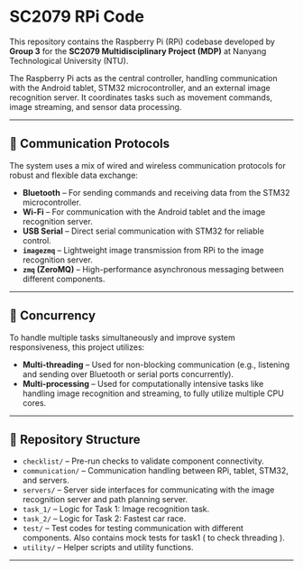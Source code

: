 # SC2079 RPi Code

This repository contains the Raspberry Pi (RPi) codebase developed by **Group 3** for the **SC2079 Multidisciplinary Project (MDP)** at Nanyang Technological University (NTU).

The Raspberry Pi acts as the central controller, handling communication with the Android tablet, STM32 microcontroller, and an external image recognition server. It coordinates tasks such as movement commands, image streaming, and sensor data processing.

---

## 📡 Communication Protocols

The system uses a mix of wired and wireless communication protocols for robust and flexible data exchange:

- **Bluetooth** – For sending commands and receiving data from the STM32 microcontroller.
- **Wi-Fi** – For communication with the Android tablet and the image recognition server.
- **USB Serial** – Direct serial communication with STM32 for reliable control.
- **`imagezmq`** – Lightweight image transmission from RPi to the image recognition server.
- **`zmq` (ZeroMQ)** – High-performance asynchronous messaging between different components.

---

## 🧵 Concurrency

To handle multiple tasks simultaneously and improve system responsiveness, this project utilizes:

- **Multi-threading** – Used for non-blocking communication (e.g., listening and sending over Bluetooth or serial ports concurrently).
- **Multi-processing** – Used for computationally intensive tasks like handling image recognition and streaming, to fully utilize multiple CPU cores.

---

## 📁 Repository Structure

- `checklist/` – Pre-run checks to validate component connectivity.
- `communication/` – Communication handling between RPi, tablet, STM32, and servers.
- `servers/` – Server side interfaces for communicating with the image recognition server and path planning server.
- `task_1/` – Logic for Task 1: Image recognition task.
- `task_2/` – Logic for Task 2: Fastest car race.
- `test/` – Test codes for testing communication with different components. Also contains mock tests for task1 ( to check threading ).
- `utility/` – Helper scripts and utility functions.

---
